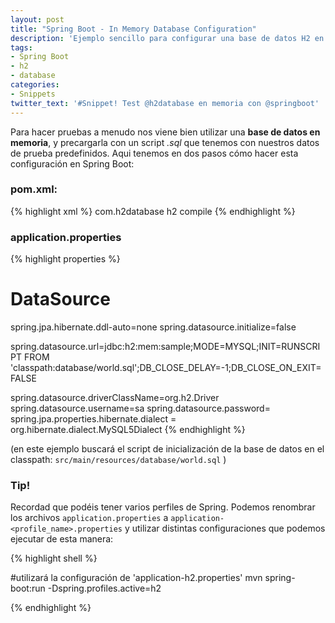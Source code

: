 ```yaml
---
layout: post
title: "Spring Boot - In Memory Database Configuration"
description: 'Ejemplo sencillo para configurar una base de datos H2 en memoria en Spring Boot. ¡Ideal para tests de integración!'
tags:
- Spring Boot
- h2
- database
categories:
- Snippets
twitter_text: '#Snippet! Test @h2database en memoria con @springboot'
---
```


Para hacer pruebas a menudo nos viene bien utilizar una **base de datos en memoria**, y precargarla con un script _.sql_ que tenemos con nuestros datos de prueba predefinidos. Aqui tenemos en dos pasos cómo hacer esta configuración en Spring Boot:

### pom.xml:
{% highlight xml %}
<dependency>
    <groupId>com.h2database</groupId>
    <artifactId>h2</artifactId>
    <scope>compile</scope>
</dependency>
{% endhighlight %}
### application.properties
{% highlight properties %}

# DataSource

spring.jpa.hibernate.ddl-auto=none
spring.datasource.initialize=false

spring.datasource.url=jdbc:h2:mem:sample;MODE=MYSQL;INIT=RUNSCRIPT FROM 'classpath:database/world.sql';DB_CLOSE_DELAY=-1;DB_CLOSE_ON_EXIT=FALSE

spring.datasource.driverClassName=org.h2.Driver
spring.datasource.username=sa
spring.datasource.password=
spring.jpa.properties.hibernate.dialect = org.hibernate.dialect.MySQL5Dialect
{% endhighlight %}

(en este ejemplo buscará el script de inicialización de la base de datos en el classpath: `src/main/resources/database/world.sql` )

### Tip!

Recordad que podéis tener varios perfiles de Spring. Podemos renombrar los archivos `application.properties` a `application-<profile_name>.properties` y utilizar distintas configuraciones que podemos ejecutar de esta manera:

{% highlight shell %}

#utilizará la configuración de 'application-h2.properties'
mvn spring-boot:run -Dspring.profiles.active=h2 

{% endhighlight %}
